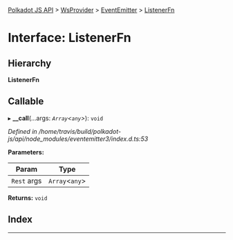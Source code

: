 [Polkadot JS API](../README.md) > [WsProvider](../classes/wsprovider.md) > [EventEmitter](../modules/wsprovider.eventemitter.md) > [ListenerFn](../interfaces/wsprovider.eventemitter.listenerfn.md)

# Interface: ListenerFn

## Hierarchy

**ListenerFn**

## Callable
▸ **__call**(...args: *`Array`<`any`>*): `void`

*Defined in /home/travis/build/polkadot-js/api/node_modules/eventemitter3/index.d.ts:53*

**Parameters:**

| Param | Type |
| ------ | ------ |
| `Rest` args | `Array`<`any`> |

**Returns:** `void`

## Index

---

